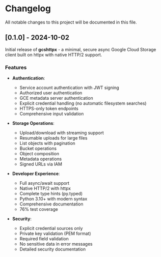 # Changelog

All notable changes to this project will be documented in this file.

## [0.1.0] - 2024-10-02

Initial release of **gcshttpx** - a minimal, secure async Google Cloud Storage client built on httpx with native HTTP/2 support.

### Features

- **Authentication**:
  - Service account authentication with JWT signing
  - Authorized user authentication
  - GCE metadata server authentication
  - Explicit credential handling (no automatic filesystem searches)
  - HTTPS-only token endpoints
  - Comprehensive input validation

- **Storage Operations**:
  - Upload/download with streaming support
  - Resumable uploads for large files
  - List objects with pagination
  - Bucket operations
  - Object composition
  - Metadata operations
  - Signed URLs via IAM

- **Developer Experience**:
  - Full async/await support
  - Native HTTP/2 with httpx
  - Complete type hints (py.typed)
  - Python 3.10+ with modern syntax
  - Comprehensive documentation
  - 76% test coverage

- **Security**:
  - Explicit credential sources only
  - Private key validation (PEM format)
  - Required field validation
  - No sensitive data in error messages
  - Detailed security documentation


